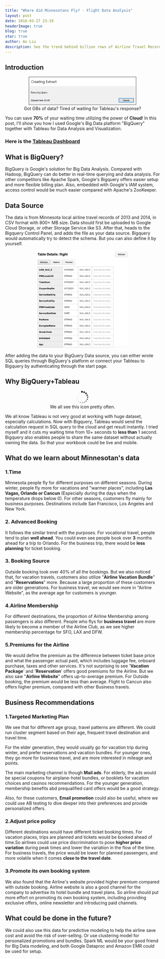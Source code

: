 ```yaml
---
title: "Where did Minnesotans Fly? - Flight Data Analysis"
layout: post
date: 2018-03-27 23:19
headerImage: true
blog: true
star: true
author: Ao Liu
description: See the trend behind billion rows of Airline Travel Records  
---
```


## Introduction
<center><img src="https://github.com/aoliu95/aoliu95.github.io/raw/master/assets/images/tableau_loading.png" style="width: 350px;"/> </center> 
<center>Got GBs of data? Tired of waiting for Tableau's response?</center>

You can save **70%** of your waiting time utilizing the power of **Cloud**! In this post, I'll show you how I used Google's Big Data platform "BigQuery" together with Tableau for Data Analysis and Visualization. 

### **Here is the [Tableau Dashboard](https://public.tableau.com/views/sun_2/Dashboard1?:embed=y&:display_count=yes&publish=yes)**

## What is BigQuery? 
BigQuery is Google's solution for Big Data Analysis. Compared with Hadoop, BigQuery can do better in real-time querying and data analysis. For other competitors like Apache Spark, Google's Bigquery offers easier setup and more flexible billing plan. Also, embedded with Google's IAM system, access control would be much easier compared with Apache's ZooKeeper. 
## Data Source
The data is from Minnesota local airline travel records of 2013 and 2014, in CSV format with 800+ MB size.
Data should first be uploaded to Google Cloud Storage, or other Storage Service like S3. After that, heads to the Bigquery Control Panel, and adds the file as your data source. Bigquery would automatically try to detect the schema. But you can also define it by yourself.

<center><img src="https://github.com/aoliu95/aoliu95.github.io/raw/master/assets/images/Schma.png" alt="Drawing" style="width: 300px;"/> </center> 

After adding the data to your BigQuery Data source, you can either wrote SQL queries through BigQuery's platform or connect your Tableau to Bigquery by authenticating through the start page.
## Why BigQuery+Tableau

<center><img src="https://github.com/aoliu95/aoliu95.github.io/raw/master/assets/images/loading.png" alt="Drawing" style="width: 40px;"/></center>
<center>We all see this icon pretty often.</center>

We all know Tableau is not very good at working with huge dataset, especially calculations. Now with Bigquery, Tableau would send the calculation request in SQL query to the cloud and get result instantly. I tried myself and it cuts my waiting time from 10+ seconds to **less than** 1 second. Bigquery also enables people to share the same dataset without actually owning the data. So that your workbook could be live and mobile.

## What do we learn about Minnesotan's data

### 1.Time 

Minnesota people fly for different purposes on different seasons. During winter, people fly more for vacations and "warmer places", including **Las Vagas, Orlando or Cancun** (Especially during the days when the temperature drops below 0). For other seasons, customers fly mainly for business purposes. Destinations include San Francisco, Los Angeles and New York. 

### 2. Advanced Booking

It follows the similar trend with the purposes. For vocational travel, people tend to plan **well ahead**. You could even see people book over **3** months ahead for a trip to Orlando. For the business trip, there would be **less planning** for ticket booking.

### 3. Booking Source

Outside booking took over 40% of all the bookings. But we also noticed that, for vacation travels, customers also utilize "**Airline Vacation Bundle**" and "**Reservations**" more. Because a large proportion of these customers are older generations. For business travel, we would see more in "Airline Website", as the average age for customers is younger.

### 4.Airline Membership

For different destinations, the proportion of Airline Membership among passengers is also different. People who flys for **business travel** are more likely to become a member of the Airline Club, as we see higher membership percentage for SFO, LAX and DFW. 

### 5.Premiums for the Airline

We would define the premium as the difference between ticket base price and what the passenger actual paid, which includes luggage fee, onboard purchase, taxes and other services. It's not surprising to see '**Vacation Package**' and '**Reservation**' offers good premiums for the Airline. But we also saw "**Airline Website**" offers up-to-average premium. For Outside booking, the premium would be less than average. Flight to Cancun also offers higher premium, compared with other Business travels.

## Business Recommendations

### 1.Targeted Marketing Plan

We see that for different age group, travel patterns are different. We could run cluster segment based on their age, frequent travel destination and travel time. 

For the elder generation, they would usually go for vacation trip during winter, and prefer reservations and vacation bundles. For younger ones, they go more for business travel, and are more interested in mileage and points. 

The main marketing channel is though **Mail ads**. For elderly, the ads would be special coupons for airplane-hotel bundles, or booklets for vacation choices and casinos recommendations. For the younger generation, membership benefits abd prequalified card offers would be a good strategy. 

Also, for these customers, **Email promotion** could also be useful, where we could use AB testing to dive deeper into their preferences and provide personalized offers.

### 2.Adjust price policy

Different destinations would have different ticket booking times. For vacation places, trips are planned and tickets would be booked ahead of time.So airlines could use price discrimination to pose **higher price variation** during peak times and lower the variation in the flow of the time. For business travels, the price would be lower for planned passengers, and more volatile when it comes **close to the travel date**. 

### 3.Promote its own booking system
 
 We also found that the Airline's website provided higher premium compared with outside booking. Airline website is also a good channel for the company to advertise its hotel bundle and travel plans. So airline should put more effort on promoting its own booking system, including providing exclusive offers, online newsletter and introducing paid channels.

## What could be done in the future?

We could also use this data for predictive modeling to help the airline save cost and avoid the risk of over-selling. Or use clustering model for personalized promotions and bundles. Spark ML would be your good friend for Big Data modeling, and both Google Dataproc and Amazon EMR could be used for setup.


